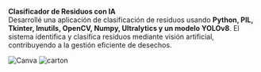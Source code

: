 **Clasificador de Residuos con IA**  
  Desarrollé una aplicación de clasificación de residuos usando **Python, PIL, Tkinter, Imutils, OpenCV, Numpy, Ultralytics y un modelo YOLOv8**. El sistema identifica y clasifica residuos mediante visión artificial, contribuyendo a la gestión eficiente de desechos.  

![Canva](https://github.com/user-attachments/assets/9c29a457-b6c8-4091-8576-8f19bee6ae6f)
![carton](https://github.com/user-attachments/assets/a0a76199-24ba-437b-be8b-c86eb2f20eb3)
